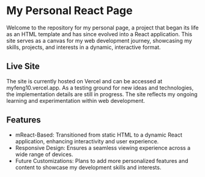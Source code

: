 # My Personal React Page
 Welcome to the repository for my personal page, a project that began its life as an HTML template and has since evolved into a React application. This site serves as a canvas for my web development journey, showcasing my skills, projects, and interests in a dynamic, interactive format.

## Live Site
The site is currently hosted on Vercel and can be accessed at myfeng10.vercel.app. As a testing ground for new ideas and technologies, the implementation details are still in progress. The site reflects my ongoing learning and experimentation within web development.

## Features
- mReact-Based: Transitioned from static HTML to a dynamic React application, enhancing interactivity and user experience.
- Responsive Design: Ensures a seamless viewing experience across a wide range of devices.
- Future Customizations: Plans to add more personalized features and content to showcase my development skills and interests.
